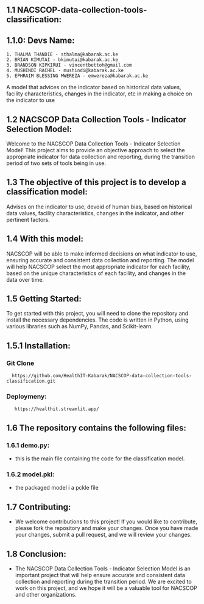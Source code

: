 ## 1.1 NACSCOP-data-collection-tools-classification:

  ## 1.1.0: Devs Name:
    1. THALMA THANDIE - sthalma@kabarak.ac.ke
    2. BRIAN KIMUTAI - bkimutai@kabarak.ac.ke
    3. BRANDSON KIPKIRUI - vincentbettoh@gmail.com
    4. MUSHINDI RACHEL - mushindi@kabarak.ac.ke
    5. EPHRAIM BLESSING MWEREZA - emwereza@kabarak.ac.ke

  A model that advices on the indicator based on historical data values, facility characteristics, changes in the indicator, etc in making a choice on     the indicator to use

## 1.2 NACSCOP Data Collection Tools - Indicator Selection Model:

  Welcome to the NACSCOP Data Collection Tools - Indicator Selection Model! This project aims to provide an objective approach to select the appropriate   indicator for data collection and reporting, during the transition period of two sets of tools being in use.

## 1.3 The objective of this project is to develop a classification model:

Advises on the indicator to use, devoid of human bias, based on historical data values, facility characteristics, changes in the indicator, and other pertinent factors.

## 1.4 With this model:

NACSCOP will be able to make informed decisions on what indicator to use, ensuring accurate and consistent data collection and reporting. The model will help NACSCOP select the most appropriate indicator for each facility, based on the unique characteristics of each facility, and changes in the data over time.

## 1.5 Getting Started:
To get started with this project, you will need to clone the repository and install the necessary dependencies. The code is written in Python, using various libraries such as NumPy, Pandas, and Scikit-learn.

## 1.5.1 Installation:
  ### Git Clone
      https://github.com/HealthIT-Kabarak/NACSCOP-data-collection-tools-classification.git
    
  ### Deploymeny:
       https://healthit.streamlit.app/

## 1.6 The repository contains the following files:

### 1.6.1 demo.py:
  - this is the main file containing the code for the classification model.
### 1.6.2 model.pkl:
  - the packaged model i a pckle file


## 1.7 Contributing:
  - We welcome contributions to this project! If you would like to contribute, please fork the repository and make your changes. Once you have made your changes, submit a pull request, and we will review your changes.

## 1.8 Conclusion:
  - The NACSCOP Data Collection Tools - Indicator Selection Model is an important project that will help ensure accurate and consistent data collection and reporting during the transition period. We are excited to work on this project, and we hope it will be a valuable tool for NACSCOP and other organizations.
